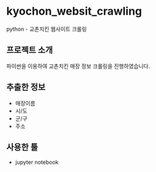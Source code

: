 # kyochon_websit_crawling
python - 교촌치킨 웹사이트 크롤링
## 프로젝트 소개
파이썬을 이용하여 교촌치킨 매장 정보 크롤링을 진행하였습니다.
## 추출한 정보
- 매장이름
- 시/도
- 군/구
- 주소
## 사용한 툴
- jupyter notebook
